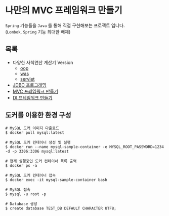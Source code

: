 # 나만의 MVC 프레임워크 만들기

`Spring` 기능들을 `Java` 를 통해 직접 구현해보는 프로젝트 입니다.  
(`Lombok`, `Spring` 기능 최대한 배제)


## 목록

- 다양한 사칙연산 계산기 Version
  - [oop](src/main/java/com/mvc/oop)
  - [was](src/main/java/com/mvc/was)
  - [servlet](src/main/java/com/mvc/servlet)
- [JDBC 프로그래밍](src/main/java/com/mvc/jdbc)
- [MVC 프레임워크 만들기](src/main/java/com/mvc/mvc)
- [DI 프레임워크 만들기](src/main/java/com/mvc/di)


## 도커를 이용한 환경 구성

```shell
# MySQL 도커 이미지 다운로드
$ docker pull mysql:latest

# MySQL 도커 컨테이너 생성 및 실행
$ docker run --name mysql-sample-container -e MYSQL_ROOT_PASSWORD=1234 -d -p 3306:3306 mysql:latest

# 현재 실행중인 도커 컨테이너 목록 출력
$ docker ps -a

# MySQL 도커 컨테이너 접속
$ docker exec -it mysql-sample-container bash

# MySQL 접속
$ mysql -u root -p

# Database 생성
$ create database TEST_DB DEFAULT CHARACTER UTF8;
```

